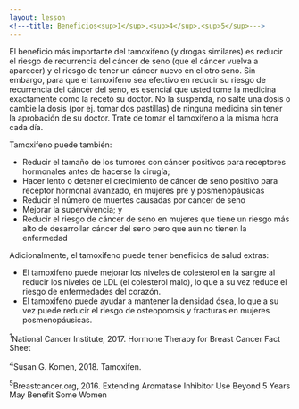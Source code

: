 ```yaml
---
layout: lesson
<!---title: Beneficios<sup>1</sup>,<sup>4</sup>,<sup>5</sup>--->
---
```


El beneficio más importante del tamoxifeno (y drogas similares) es reducir el riesgo de recurrencia del cáncer de seno (que el cáncer vuelva a aparecer) y el riesgo de tener un cáncer nuevo en el otro seno. Sin embargo, para que el tamoxifeno sea efectivo en reducir su riesgo de recurrencia del cáncer del seno, es esencial que usted tome la medicina exactamente como la recetó su doctor. No la suspenda, no salte una dosis o cambie la dosis (por ej. tomar dos pastillas) de ninguna medicina sin tener la aprobación de su doctor. Trate de tomar el tamoxifeno a la misma hora cada día. 

Tamoxifeno puede también:
* Reducir el tamaño de los tumores con cáncer positivos para receptores hormonales antes de hacerse la cirugía;
* Hacer lento o detener el crecimiento de cáncer de seno positivo para receptor hormonal avanzado, en mujeres pre y posmenopáusicas
* Reducir el número de muertes causadas por cáncer de seno
* Mejorar la supervivencia; y
* Reducir el riesgo de cáncer de seno en mujeres que tiene un riesgo más alto de desarrollar cáncer del seno pero que aún no tienen la enfermedad

Adicionalmente, el tamoxifeno puede tener beneficios de salud extras:
* El tamoxifeno puede mejorar los niveles de colesterol en la sangre al reducir los niveles de LDL (el colesterol malo), lo que a su vez reduce el riesgo de enfermedades del corazón. 
* El tamoxifeno puede ayudar a mantener la densidad ósea, lo que a su vez puede reducir el riesgo de osteoporosis y fracturas en mujeres posmenopáusicas.


<sup>1</sup>National Cancer Institute, 2017. Hormone Therapy for Breast Cancer Fact Sheet

<sup>4</sup>Susan G. Komen, 2018. Tamoxifen.

<sup>5</sup>Breastcancer.org, 2016. Extending Aromatase Inhibitor Use Beyond 5 Years May Benefit Some Women


